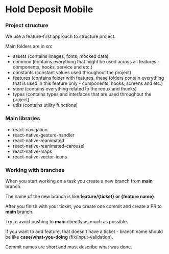 # Hold Deposit Mobile

### Project structure
We use a feature-first approach to structure project.

Main folders are in *src*

- assets (contains images, fonts, mocked data)
- common (contains everything that might be used across all features - components, hooks, service and etc.)
- constants (constant values used throughout the project)
- features (contains folder with features, these folders contain everything that is used in this feature only - components, hooks, screens and etc.)
- store (contains everything related to the redux and thunks)
- types (contains types and interfaces that are used throughout the project)
- utils (contains utility functions)

### Main libraries

- react-navigation
- react-native-gesture-handler
- react-native-reanimated
- react-native-reanimated-carousel
- react-native-maps
- react-native-vector-icons

### Working with branches

When you start working on a task you create a new branch from **main** branch.

The name of the new branch is like **feature/{ticket} or {feature name}**.

After you finish with your ticket, you create one commit and create a PR to **main** branch.

Try to avoid pushing to **main** directly as much as possible.

If you want to add feature, that doesn't have a ticket - branch name should be like **case/what-you-doing** (fix/input-validation).

Commit names are short and must describe what was done.
